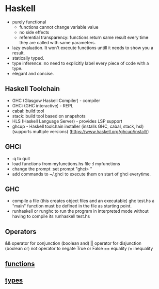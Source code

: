 # Haskell

- purely functional
  - functions cannot change variable value
  - no side effects
  - referential transparency: functions return same result every time they are called with same parameters.
- lazy evaluation. It won't execute functions untill it needs to show you a result.
- statically typed.
- type inference: no need to explicitly label every piece of code with a type.
- elegant and concise.


## Haskell Toolchain
- GHC (Glasgow Haskell Compiler) - compiler
- GHCi (GHC interactive) - REPL
- cabal: build tool
- stack: build tool based on snapshots
- HLS (Haskell Language Server) - provides LSP support
- ghcup - Haskell toolchain installer (installs GHC, cabal, stack, hsl) (supports multiple versions)
(https://www.haskell.org/ghcup/install/)


## GHCi
- :q to quit
- load functions from myfunctions.hs file
  :l myfunctions
- change the prompt
  :set prompt "ghci> "
- add commands to ~/.ghci to execute them on start of ghci everytime.

## GHC
- compile a file (this creates object files and an executable)
  ghc test.hs
a "main" function must be defined in the file as starting point.
- runhaskell or runghc to run the program in interpreted mode without having to compile its
  runhaskell test.hs

## Operators
&& operator for conjunction (boolean and)
|| operator for disjunction (boolean or)
not operator to negate True or False
== equality
/= inequality

## [functions](./functions.md)
## [types](types.md)
